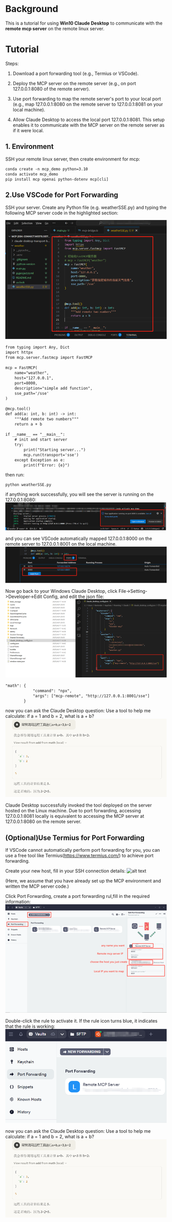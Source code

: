 # Background
This is a tutorial for using **Win10 Claude Desktop** to communicate with the **remote mcp server** on the remote linux server.

# Tutorial
Steps:

1. Download a port forwarding tool (e.g., Termius or VSCode).

2. Deploy the MCP server on the remote server (e.g., on port 127.0.0.1:8080 of the remote server).

3. Use port forwarding to map the remote server's port to your local port (e.g., map 127.0.0.1:8080 on the remote server to 127.0.0.1:8081 on your local machine).

4. Allow Claude Desktop to access the local port 127.0.0.1:8081. This setup enables it to communicate with the MCP server on the remote server as if it were local.

## 1. Environment
SSH your remote linux server, then create environment for mcp:

```
conda create -n mcp_demo python=3.10
conda activate mcp_demo 
pip install mcp openai python-dotenv mcp[cli]
```

## 2.Use VSCode for Port Forwarding
SSH your server. Create any Python file (e.g. weatherSSE.py) and typing the following MCP server code in the highlighted section:

![alt text](Images/image3.png)
```
from typing import Any, Dict
import httpx
from mcp.server.fastmcp import FastMCP

mcp = FastMCP(
    name="weather",
    host="127.0.0.1",
    port=8000,
    description="simple add function",
    sse_path='/sse'
)

@mcp.tool()
def add(a: int, b: int) -> int:
    """Add remote two numbers"""
    return a + b

if __name__ == "__main__":
    # init and start server
    try:
        print("Starting server...")
        mcp.run(transport='sse')
    except Exception as e:
        print(f"Error: {e}")
```

then run:
```
python weatherSSE.py
```

if anything work successfully, you will see the server is running on the 127.0.0.1:8080:
![alt text](Images/image.png)

and you can see VSCode automatically mapped 127.0.0.1:8000 on the remote server to 127.0.0.1:8001 on the local machine.
![alt text](Images/image1.png)

Now go back to your Windows Claude Desktop, click File->Setting->Developer->Edit Config, and edit the json file:
![alt text](Images/image4.jpg)

```
"math": {
            "command": "npx",
            "args": ["mcp-remote", "http://127.0.0.1:8001/sse"]
        }
```

now you can ask the Claude Desktop question:
Use a tool to help me calculate: if a = 1 and b = 2, what is a + b?
![alt text](Images/image5.png)

Claude Desktop successfully invoked the tool deployed on the server hosted on the Linux machine. Due to port forwarding, accessing 127.0.0.1:8081 locally is equivalent to accessing the MCP server at 127.0.0.1:8080 on the remote server.

## (Optional)Use Termius for Port Forwarding
If VSCode cannot automatically perform port forwarding for you, you can use a free tool like Termius(https://www.termius.com/) to achieve port forwarding.

Create your new host, fill in your SSH connection details:
![alt text](Images/image6.png.png)

(Here, we assume that you have already set up the MCP environment and written the MCP server code.)

Click Port Forwarding, create a port forwarding rul,fill in the required information:
![alt text](Images/Termius.jpg)

Double-click the rule to activate it. If the rule icon turns blue, it indicates that the rule is working:
![alt text](Images/image7.png)

now you can ask the Claude Desktop question:
Use a tool to help me calculate: if a = 1 and b = 2, what is a + b?
![alt text](Images/image5.png)